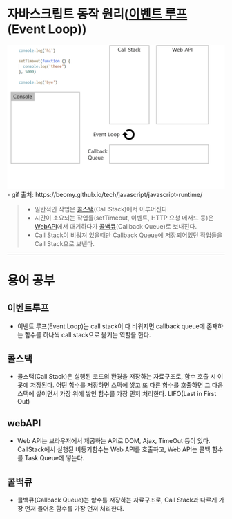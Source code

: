 # 자바스크립트 동작 원리([이벤트 루프](#이벤트루프)(Event Loop))

<img src='../img/javascript-eventloop.gif' width="600px">
- gif 출처: https://beomy.github.io/tech/javascript/javascript-runtime/

> - 일반적인 작업은 [콜스택](#콜스택)(Call Stack)에서 이루어진다
> - 시간이 소요되는 작업들(setTimeout, 이벤트, HTTP 요청 메서드 등)은 [WebAPI](#webapi)에서 대기하다가 [콜백큐](#콜백큐)(Callback Queue)로 보내진다.
> - Call Stack이 비워져 있을때만 Callback Queue에 저장되어있던 작업들을 Call Stack으로 보낸다.

---

# 용어 공부

## 이벤트루프

- 이벤트 루프(Event Loop)는 call stack이 다 비워지면 callback queue에 존재하는 함수를 하나씩 call stack으로 옮기는 역할을 한다.

## 콜스택

- 콜스택(Call Stack)은 실행된 코드의 환경을 저장하는 자료구조로, 함수 호출 시 이곳에 저장된다. 어떤 함수를 저장하면 스택에 쌓고 또 다른 함수를 호출하면 그 다음 스택에 쌓이면서 가장 위에 쌓인 함수를 가장 먼저 처리한다. LIFO(Last in First Out)

## webAPI

- Web API는 브라우저에서 제공하는 API로 DOM, Ajax, TimeOut 등이 있다. CallStack에서 실행된 비동기함수는 Web API를 호출하고, Web API는 콜백 함수를 Task Queue에 넣는다.

## 콜백큐

- 콜백큐(Callback Queue)는 함수를 저장하는 자료구조로, Call Stack과 다르게 가장 먼저 들어온 함수를 가장 먼저 처리한다.
